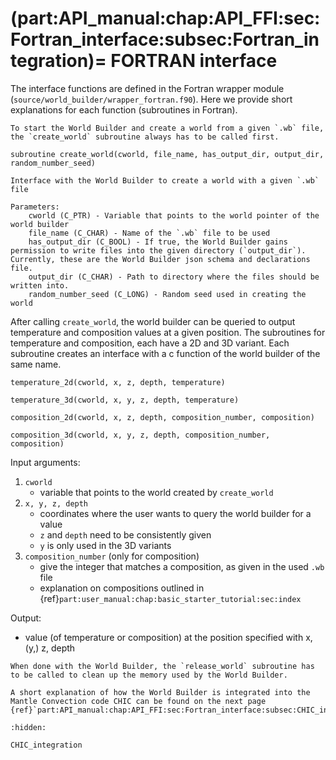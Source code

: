 (part:API_manual:chap:API_FFI:sec:Fortran_interface:subsec:Fortran_integration)=
FORTRAN interface
===========

The interface functions are defined in the Fortran wrapper module (`source/world_builder/wrapper_fortran.f90`). Here we provide short explanations for each function (subroutines in Fortran).

```{important}
To start the World Builder and create a world from a given `.wb` file, the `create_world` subroutine always has to be called first.
```

```{code}
subroutine create_world(cworld, file_name, has_output_dir, output_dir, random_number_seed)

Interface with the World Builder to create a world with a given `.wb` file

Parameters:
    cworld (C_PTR) - Variable that points to the world pointer of the world builder
    file_name (C_CHAR) - Name of the `.wb` file to be used
    has_output_dir (C_BOOL) - If true, the World Builder gains permission to write files into the given directory (`output_dir`). Currently, these are the World Builder json schema and declarations file.
    output_dir (C_CHAR) - Path to directory where the files should be written into.
    random_number_seed (C_LONG) - Random seed used in creating the world 
```

After calling `create_world`, the world builder can be queried to output temperature and composition values at a given position. The subroutines for temperature and composition, each have a 2D and 3D variant. Each subroutine creates an interface with a c function of the world builder of the same name.

```{code}
temperature_2d(cworld, x, z, depth, temperature)

temperature_3d(cworld, x, y, z, depth, temperature)

composition_2d(cworld, x, z, depth, composition_number, composition)

composition_3d(cworld, x, y, z, depth, composition_number, composition)
```

Input arguments:

1. `cworld`
    - variable that points to the world created by `create_world`
2. `x, y, z, depth`
    - coordinates where the user wants to query the world builder for a value
    - `z` and `depth` need to be consistently given
    - `y` is only used in the 3D variants
3. `composition_number` (only for composition)
    - give the integer that matches a composition, as given in the used `.wb` file
    - explanation on compositions outlined in {ref}`part:user_manual:chap:basic_starter_tutorial:sec:index`

Output:

- value (of temperature or composition) at the position specified with x, (y,) z, depth

```{important}
When done with the World Builder, the `release_world` subroutine has to be called to clean up the memory used by the World Builder.
```

```{hint}
A short explanation of how the World Builder is integrated into the Mantle Convection code CHIC can be found on the next page {ref}`part:API_manual:chap:API_FFI:sec:Fortran_interface:subsec:CHIC_integration`
```

```{toctree}
:hidden:

CHIC_integration
```

<!-- With the sphinx Fortran extension, the following syntax would be possible
PARAMETERS
.. f:subroutine:: temperature_2d(cworld, x, z, depth, temperature)

    Interface with 2D temperature C function of the World builder. Returns 

    :param a: My parameter. -->